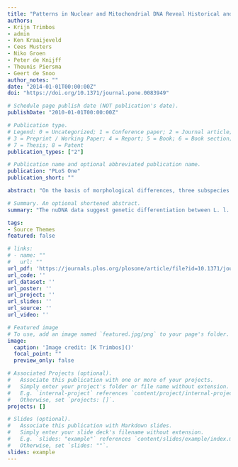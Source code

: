 ```yaml
---
title: "Patterns in Nuclear and Mitochondrial DNA Reveal Historical and Recent Isolation in the Black-Tailed Godwit (Limosa limosa)"
authors:
- Krijn Trimbos
- admin
- Ken Kraaijeveld
- Cees Musters
- Niko Groen
- Peter de Knijff
- Theunis Piersma
- Geert de Snoo
author_notes: ""
date: "2014-01-01T00:00:00Z"
doi: "https://doi.org/10.1371/journal.pone.0083949"

# Schedule page publish date (NOT publication's date).
publishDate: "2010-01-01T00:00:00Z"

# Publication type.
# Legend: 0 = Uncategorized; 1 = Conference paper; 2 = Journal article;
# 3 = Preprint / Working Paper; 4 = Report; 5 = Book; 6 = Book section;
# 7 = Thesis; 8 = Patent
publication_types: ["2"]

# Publication name and optional abbreviated publication name.
publication: "PLoS One"
publication_short: ""

abstract: "On the basis of morphological differences, three subspecies of Black-tailed Godwit (Limosa limosa) have been recognized (L. l. limosa, L. l. islandica and L. l. melanuroides). In previous studies mitochondrial DNA (mtDNA) sequence data showed minimal genetic divergence between the three subspecies and an absence of sub-structuring within L. l. limosa. Here, population genetic structure and phylogeographic patterns have been analyzed using COI, HVR1 and HVR2 mtDNA sequence data as well as 12 microsatellite loci (nuDNA). The nuDNA data suggest genetic differentiation between L. l. limosa from Sweden and The Netherlands, between L. l. limosa and L. l. islandica, but not between L. l. limosa and L. l. melanuroides. However, the mtDNA data were not consistent with the nuDNA pattern. mtDNA did support a split between L. l. melanuroides and L. l. limosa/L. l. islandica and also demonstrated two L. l. limosa haplotype clusters that were not geographically isolated. This genetic structure can be explained by a scenario of isolation of L. l. melanuroides from L. l. limosa in Beringia during the Last Glacial Maximum. During the Pleistocene separation of L. l. islandica from L. l. limosa occurred, followed by colonization of Iceland by the L. l. islandica during the Holocene. Within L. l. limosa founder events, followed by population expansion, took place during the Holocene also. According to the patterns observed in both markers together and their geographic separation, we propose that the three traditional subspecies indeed represent three separate genetic units."

# Summary. An optional shortened abstract.
summary: "The nuDNA data suggest genetic differentiation between L. l. limosa from Sweden and The Netherlands, between L. l. limosa and L. l. islandica, but not between L. l. limosa and L. l. melanuroides. However, the mtDNA data were not consistent with the nuDNA pattern."

tags:
- Source Themes
featured: false

# links:
# - name: ""
#   url: ""
url_pdf: 'https://journals.plos.org/plosone/article/file?id=10.1371/journal.pone.0083949&type=printable'
url_code: ''
url_dataset: ''
url_poster: ''
url_project: ''
url_slides: ''
url_source: ''
url_video: ''

# Featured image
# To use, add an image named `featured.jpg/png` to your page's folder. 
image:
  caption: 'Image credit: [K Trimbos]()'
  focal_point: ""
  preview_only: false

# Associated Projects (optional).
#   Associate this publication with one or more of your projects.
#   Simply enter your project's folder or file name without extension.
#   E.g. `internal-project` references `content/project/internal-project/index.md`.
#   Otherwise, set `projects: []`.
projects: []

# Slides (optional).
#   Associate this publication with Markdown slides.
#   Simply enter your slide deck's filename without extension.
#   E.g. `slides: "example"` references `content/slides/example/index.md`.
#   Otherwise, set `slides: ""`.
slides: example
---
```

